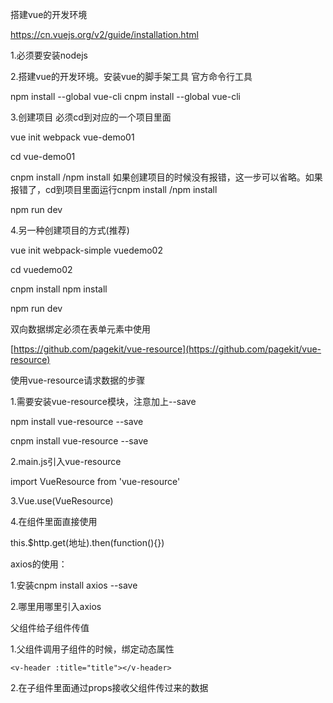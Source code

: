 搭建vue的开发环境

https://cn.vuejs.org/v2/guide/installation.html

1.必须要安装nodejs

2.搭建vue的开发环境。安装vue的脚手架工具  官方命令行工具

npm install --global vue-cli  cnpm install --global vue-cli


3.创建项目 必须cd到对应的一个项目里面

vue init webpack vue-demo01

cd vue-demo01

cnpm install  /npm install  如果创建项目的时候没有报错，这一步可以省略。如果报错了，cd到项目里面运行cnpm install  /npm install

npm run dev

4.另一种创建项目的方式(推荐)

vue init webpack-simple vuedemo02

cd vuedemo02

cnpm install  npm install

npm run dev

双向数据绑定必须在表单元素中使用

[https://github.com/pagekit/vue-resource](https://github.com/pagekit/vue-resource)

使用vue-resource请求数据的步骤

1.需要安装vue-resource模块，注意加上--save

npm install vue-resource --save   

cnpm install vue-resource --save

2.main.js引入vue-resource

import VueResource from 'vue-resource'

3.Vue.use(VueResource)

4.在组件里面直接使用

this.$http.get(地址).then(function(){})


axios的使用：

1.安装cnpm install axios --save

2.哪里用哪里引入axios


父组件给子组件传值

1.父组件调用子组件的时候，绑定动态属性

    <v-header :title="title"></v-header>

2.在子组件里面通过props接收父组件传过来的数据